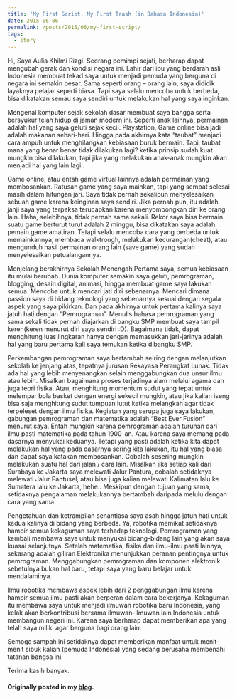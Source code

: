 ```yaml
---
title: 'My First Script, My First Trash (in Bahasa Indonesia)'
date: 2015-06-06
permalink: /posts/2015/06/my-first-script/
tags:
  - story
---
```


Hi, Saya Aulia Khilmi Rizgi. Seorang pemimpi sejati, berharap dapat mengubah gerak dan kondisi negara ini. Lahir dari ibu yang berdarah asli Indonesia membuat tekad saya untuk menjadi pemuda yang berguna di negara ini semakin besar. Sama seperti orang – orang lain, saya dididik layaknya pelajar seperti biasa. Tapi saya selalu mencoba untuk berbeda, bisa dikatakan semau saya sendiri untuk melakukan hal yang saya inginkan.

Mengenal komputer sejak sekolah dasar membuat saya bangga serta bersyukur telah hidup di jaman modern ini. Seperti anak lainnya, permainan adalah hal yang saya geluti sejak kecil. Playstation, Game online bisa jadi adalah makanan sehari-hari. Hingga pada akhirnya kata “taubat” menjadi cara ampuh untuk menghilangkan kebiasaan buruk bermain. Tapi, taubat mana yang benar benar tidak dilakukan lagi? ketika prinsip sudah kuat mungkin bisa dilakukan, tapi jika yang melakukan anak-anak mungkin akan menjadi hal yang lain lagi..

Game online, atau entah game virtual lainnya adalah permainan yang membosankan. Ratusan game yang saya mainkan, tapi yang sempat selesai masih dalam hitungan jari. Saya tidak pernah sekalipun menyelesaikan sebuah game karena keinginan saya sendiri. Jika pernah pun, itu adalah janji saya yang terpaksa terucapkan karena menyombongkan diri ke orang lain. Haha, selebihnya, tidak pernah sama sekali. Rekor saya bisa bermain suatu game berturut turut adalah 2 minggu, bisa dikatakan saya adalah pemain game amatiran. Tetapi selalu mencoba cara yang berbeda untuk memainkannya, membaca walktrough, melakukan kecurangan(cheat), atau mengunduh hasil permainan orang lain (save game) yang sudah menyelesaikan petualangannya.

Menjelang berakhirnya Sekolah Menengah Pertama saya, semua kebiasaan itu mulai berubah. Dunia komputer semakin saya geluti, pemrograman, blogging, desain digital, animasi, hingga membuat game saya lakukan semua. Mencoba untuk mencari jati diri sebenarnya. Mencari dimana passion saya di bidang teknologi yang sebenarnya sesuai dengan segala aspek yang saya pikirkan. Dan pada akhirnya untuk pertama kalinya saya jatuh hati dengan “Pemrograman”. Menulis bahasa pemrograman yang sama sekali tidak pernah diajarkan di bangku SMP membuat saya tampil keren(keren menurut diri saya sendiri :D). Bagaimana tidak, dapat menghitung luas lingkaran hanya dengan memasukkan jari-jarinya adalah hal yang baru pertama kali saya temukan ketika dibangku SMP.

Perkembangan pemrograman saya bertambah seiring dengan melanjutkan sekolah ke jenjang atas, tepatnya jurusan Rekayasa Perangkat Lunak. Tidak ada hal yang lebih menyenangkan selain menggabungkan dua unsur ilmu atau lebih. Misalkan bagaimana proses terjadinya alam melalui agama dan juga teori fisika. Atau, menghitung momentum sudut yang tepat untuk melempar bola basket dengan energi sekecil mungkin, atau jika kalian iseng bisa saja menghitung sudut tumpuan lutut ketika melangkah agar tidak terpeleset dengan ilmu fisika. Kegiatan yang serupa juga saya lakukan, gabungan pemrograman dan matematika adalah “Best Ever Fusion” menurut saya. Entah mungkin karena pemrograman adalah turunan dari ilmu pasti matematika pada tahun 1900-an. Atau karena saya memang pada dasarnya menyukai keduanya. Tetapi yang pasti adalah ketika kita dapat melakukan hal yang pada dasarnya sering kita lakukan, itu hal yang biasa dan dapat saya katakan membosankan. Cobalah sesering mungkin melakukan suatu hal dari jalan / cara lain. Misalkan jika setiap kali dari Surabaya ke Jakarta saya melewati Jalur Pantura, cobalah setidaknya melewati Jalur Pantusel, atau bisa juga kalian melewati Kalimatan lalu ke Sumatera lalu ke Jakarta, hehe.. Meskipun dengan tujuan yang sama, setidaknya pengalaman melakukannya bertambah daripada melulu dengan cara yang sama.

Pengetahuan dan ketrampilan senantiasa saya asah hingga jatuh hati untuk kedua kalinya di bidang yang berbeda. Ya, robotika memikat setidaknya hampir semua kekaguman saya terhadap teknologi. Pemrograman yang kembali membawa saya untuk menyukai bidang-bidang lain yang akan saya kuasai selanjutnya. Setelah matematika, fisika dan ilmu-ilmu pasti lainnya, sekarang adalah giliran Elektronika menunjukkan peranan pentingnya untuk pemrograman. Menggabungkan pemrograman dan komponen elektronik sebetulnya bukan hal baru, tetapi saya yang baru belajar untuk mendalaminya.

Ilmu robotika membawa aspek lebih dari 2 penggabungan ilmu karena hampir semua ilmu pasti akan berperan dalam cara bekerjanya. Kekaguman itu membawa saya untuk menjadi ilmuwan robotika baru Indonesia, yang kelak akan berkontribusi bersama ilmuwan-ilmuwan lain Indonesia untuk membangun negeri ini. Karena saya berharap dapat memberikan apa yang telah saya miliki agar berguna bagi orang lain.

Semoga sampah ini setidaknya dapat memberikan manfaat untuk menit-menit sibuk kalian (pemuda Indonesia) yang sedang berusaha membenahi tatanan bangsa ini.

Terima kasih banyak.

<h4>Originally posted in my <a href="https://auliakhilmi.wordpress.com/2015/06/06/my-first-script-my-first-trash/">blog</a>.</h4>